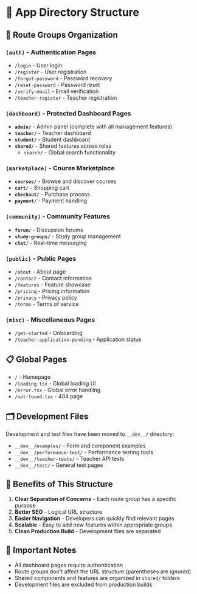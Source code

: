 # 📁 App Directory Structure

## 🎯 Route Groups Organization

### `(auth)` - Authentication Pages
- `/login` - User login
- `/register` - User registration  
- `/forgot-password` - Password recovery
- `/reset-password` - Password reset
- `/verify-email` - Email verification
- `/teacher-register` - Teacher registration

### `(dashboard)` - Protected Dashboard Pages
- **`admin/`** - Admin panel (complete with all management features)
- **`teacher/`** - Teacher dashboard 
- **`student/`** - Student dashboard
- **`shared/`** - Shared features across roles
  - `search/` - Global search functionality

### `(marketplace)` - Course Marketplace  
- **`courses/`** - Browse and discover courses
- **`cart/`** - Shopping cart
- **`checkout/`** - Purchase process
- **`payment/`** - Payment handling

### `(community)` - Community Features
- **`forum/`** - Discussion forums
- **`study-groups/`** - Study group management
- **`chat/`** - Real-time messaging

### `(public)` - Public Pages
- `/about` - About page
- `/contact` - Contact information
- `/features` - Feature showcase
- `/pricing` - Pricing information
- `/privacy` - Privacy policy
- `/terms` - Terms of service

### `(misc)` - Miscellaneous Pages
- `/get-started` - Onboarding
- `/teacher-application-pending` - Application status

## 📋 Global Pages
- `/` - Homepage
- `/loading.tsx` - Global loading UI
- `/error.tsx` - Global error handling
- `/not-found.tsx` - 404 page

## 🗂️ Development Files
Development and test files have been moved to `__dev__/` directory:
- `__dev__/examples/` - Form and component examples
- `__dev__/performance-test/` - Performance testing tools
- `__dev__/teacher-tests/` - Teacher API tests
- `__dev__/test/` - General test pages

## 🚀 Benefits of This Structure

1. **Clear Separation of Concerns** - Each route group has a specific purpose
2. **Better SEO** - Logical URL structure
3. **Easier Navigation** - Developers can quickly find relevant pages
4. **Scalable** - Easy to add new features within appropriate groups
5. **Clean Production Build** - Development files are separated

## 🔗 Important Notes

- All dashboard pages require authentication
- Route groups don't affect the URL structure (parentheses are ignored)
- Shared components and features are organized in `shared/` folders
- Development files are excluded from production builds